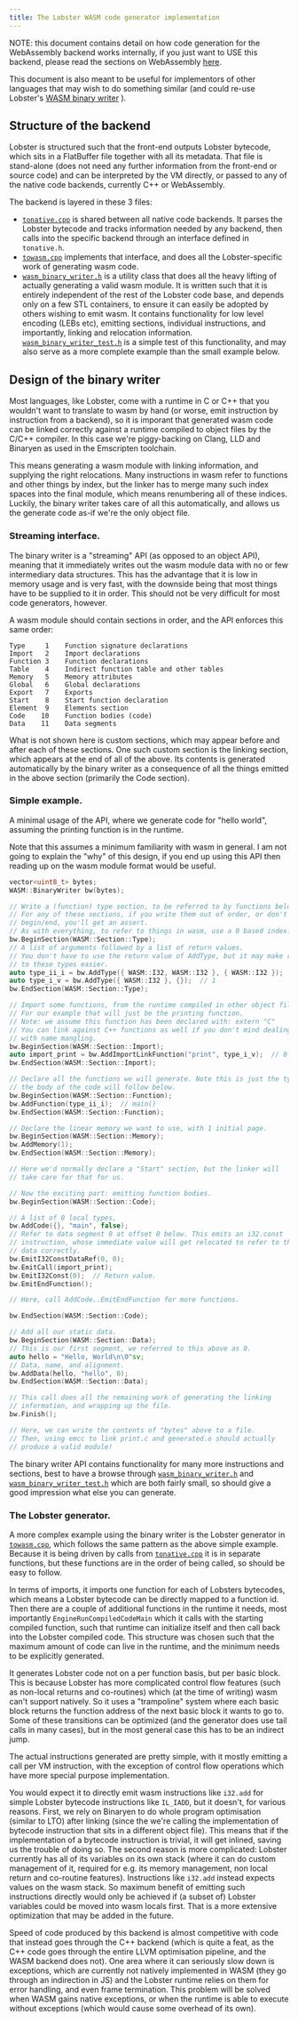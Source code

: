 ```yaml
---
title: The Lobster WASM code generator implementation
---
```


NOTE: this document contains detail on how code generation for the
WebAssembly backend works internally, if you just want to USE this backend,
please read the sections on WebAssembly [here](implementation.html).

This document is also meant to be useful for implementors of other languages
that may wish to do something similar (and could re-use Lobster's
[WASM binary writer](https://github.com/aardappel/lobster/blob/master/dev/src/lobster/wasm_binary_writer.h) ).

Structure of the backend
------------------------
Lobster is structured such that the front-end outputs Lobster bytecode,
which sits in a FlatBuffer file together with all its metadata. That file
is stand-alone (does not need any further information from the front-end
or source code) and can be interpreted by the VM directly, or passed to
any of the native code backends, currently C++ or WebAssembly.

The backend is layered in these 3 files:

* [`tonative.cpp`](https://github.com/aardappel/lobster/blob/master/dev/src/tonative.cpp)
  is shared between all native code backends. It parses the
  Lobster bytecode and tracks information needed by any backend, then calls
  into the specific backend through an interface defined in `tonative.h`.
* [`towasm.cpp`](https://github.com/aardappel/lobster/blob/master/dev/src/towasm.cpp)
  implements that interface, and does all the Lobster-specific
  work of generating wasm code.
* [`wasm_binary_writer.h`](https://github.com/aardappel/lobster/blob/master/dev/src/lobster/wasm_binary_writer.h)
  is a utility class that does all the heavy lifting
  of actually generating a valid wasm module. It is written such that it is
  entirely independent of the rest of the Lobster code base, and depends only
  on a few STL containers, to ensure it can easily be adopted by others
  wishing to emit wasm. It contains functionality for low level encoding
  (LEBs etc), emitting sections, individual instructions, and importantly,
  linking and relocation information.
  [`wasm_binary_writer_test.h`](https://github.com/aardappel/lobster/blob/master/dev/src/lobster/wasm_binary_writer_test.h)
  is a simple test of this functionality, and
  may also serve as a more complete example than the small example below.


Design of the binary writer
---------------------------
Most languages, like Lobster, come with a runtime in C or C++ that you wouldn't
want to translate to wasm by hand (or worse, emit instruction by instruction
from a backend), so it is imporant that generated wasm code can be linked
correctly against a runtime compiled to object files by the C/C++ compiler.
In this case we're piggy-backing on Clang, LLD and Binaryen as used in the
Emscripten toolchain.

This means generating a wasm module with linking information, and supplying
the right relocations. Many instructions in wasm refer to functions and other
things by index, but the linker has to merge many such index spaces into
the final module, which means renumbering all of these indices. Luckily, the
binary writer takes care of all this automatically, and allows us the generate
code as-if we're the only object file.

### Streaming interface.
The binary writer is a "streaming" API (as opposed to an object
API), meaning that it immediately writes out the wasm module data with no
or few intermediary data structures. This has the advantage that it is
low in memory usage and is very fast, with the downside being that most
things have to be supplied to it in order. This should not be very difficult
for most code generators, however.

A wasm module should contain sections in order, and the API enforces
this same order:

~~~~
Type     1    Function signature declarations
Import   2    Import declarations
Function 3    Function declarations
Table    4    Indirect function table and other tables
Memory   5    Memory attributes
Global   6    Global declarations
Export   7    Exports
Start    8    Start function declaration
Element  9    Elements section
Code    10    Function bodies (code)
Data    11    Data segments
~~~~

What is not shown here is custom sections, which may appear before and
after each of these sections. One such custom section is the linking
section, which appears at the end of all of the above. Its contents is
generated automatically by the binary writer as a consequence of all the
things emitted in the above section (primarily the Code section).

### Simple example.

A minimal usage of the API, where we generate code for "hello world",
assuming the printing function is in the runtime.

Note that this assumes a minimum familiarity with wasm in general.
I am not going to explain the "why" of this design, if you end up using
this API then reading up on the wasm module format would be useful.

~~~~cpp
vector<uint8_t> bytes;
WASM::BinaryWriter bw(bytes);

// Write a (function) type section, to be referred to by functions below.
// For any of these sections, if you write them out of order, or don't match
// begin/end, you'll get an assert.
// As with everything, to refer to things in wasm, use a 0 based index.
bw.BeginSection(WASM::Section::Type);
// A list of arguments followed by a list of return values.
// You don't have to use the return value of AddType, but it may make referring
// to these types easier.
auto type_ii_i = bw.AddType({ WASM::I32, WASM::I32 }, { WASM::I32 });  // 0
auto type_i_v = bw.AddType({ WASM::I32 }, {});  // 1
bw.EndSection(WASM::Section::Type);

// Import some functions, from the runtime compiled in other object files.
// For our example that will just be the printing function.
// Note: we assume this function has been declared with: extern "C"
// You can link against C++ functions as well if you don't mind dealing
// with name mangling.
bw.BeginSection(WASM::Section::Import);
auto import_print = bw.AddImportLinkFunction("print", type_i_v);  // 0
bw.EndSection(WASM::Section::Import);

// Declare all the functions we will generate. Note this is just the type,
// the body of the code will follow below.
bw.BeginSection(WASM::Section::Function);
bw.AddFunction(type_ii_i);  // main()
bw.EndSection(WASM::Section::Function);

// Declare the linear memory we want to use, with 1 initial page.
bw.BeginSection(WASM::Section::Memory);
bw.AddMemory(1);
bw.EndSection(WASM::Section::Memory);

// Here we'd normally declare a "Start" section, but the linker will
// take care for that for us.

// Now the exciting part: emitting function bodies.
bw.BeginSection(WASM::Section::Code);

// A list of 0 local types,
bw.AddCode({}, "main", false);
// Refer to data segment 0 at offset 0 below. This emits an i32.const
// instruction, whose immediate value will get relocated to refer to the
// data correctly.
bw.EmitI32ConstDataRef(0, 0);
bw.EmitCall(import_print);
bw.EmitI32Const(0);  // Return value.
bw.EmitEndFunction();

// Here, call AddCode..EmitEndFunction for more functions.

bw.EndSection(WASM::Section::Code);

// Add all our static data.
bw.BeginSection(WASM::Section::Data);
// This is our first segment, we referred to this above as 0.
auto hello = "Hello, World\n\0"sv;
// Data, name, and alignment.
bw.AddData(hello, "hello", 0);
bw.EndSection(WASM::Section::Data);

// This call does all the remaining work of generating the linking
// information, and wrapping up the file.
bw.Finish();

// Here, we can write the contents of "bytes" above to a file.
// Then, using emcc to link print.c and generated.o should actually
// produce a valid module!
~~~~

The binary writer API contains functionality for many more instructions
and sections, best to have a browse through
[`wasm_binary_writer.h`](https://github.com/aardappel/lobster/blob/master/dev/src/lobster/wasm_binary_writer.h)
and
[`wasm_binary_writer_test.h`](https://github.com/aardappel/lobster/blob/master/dev/src/lobster/wasm_binary_writer_test.h)
which are both fairly small, so should give a good impression what else you
can generate.


### The Lobster generator.

A more complex example using the binary writer is the Lobster generator
in [`towasm.cpp`](https://github.com/aardappel/lobster/blob/master/dev/src/towasm.cpp),
which follows the same pattern as the above simple example.
Because it is being driven by calls from
[`tonative.cpp`](https://github.com/aardappel/lobster/blob/master/dev/src/tonative.cpp)
it is in separate functions, but these functions are in the order of being
called, so should be easy to follow.

In terms of imports, it imports one function for each of Lobsters bytecodes,
which means a Lobster bytecode can be directly mapped to a function id.
Then there are a couple of additional functions in the runtime it needs,
most importantly `EngineRunCompiledCodeMain` which it calls with the starting
compiled function, such that runtime can initialize itself and then call
back into the Lobster compiled code. This structure was chosen such that
the maximum amount of code can live in the runtime, and the minimum needs
to be explicitly generated.

It generates Lobster code not on a per function basis, but per basic block.
This is because Lobster has more complicated control flow features (such
as non-local returns and co-routines) which (at the time of writing)
wasm can't support natively. So it uses a "trampoline" system where each
basic block returns the function address of the next basic block it wants
to go to. Some of these transitions can be optimized (and the generator
does use tail calls in many cases), but in the most general case this has
to be an indirect jump.

The actual instructions generated are pretty simple, with it mostly
emitting a call per VM instruction, with the exception of control flow
operations which have more special purpose implementation.

You would expect it to directly emit wasm instructions like `i32.add` for
simple Lobster bytecode instructions like `IL_IADD`, but it doesn't, for
various reasons. First, we rely on Binaryen to do whole program optimisation
(similar to LTO) after linking (since the we're calling the implementation of
bytecode instruction that sits in a different object file). This means that if the
implementation of a bytecode instruction is trivial, it will get inlined,
saving us the trouble of doing so. The second reason is more complicated:
Lobster currently has all of its variables on its own stack (where it can
do custom management of it, required for e.g. its memory management, non
local return and co-routine features). Instructions like `i32.add` instead
expects values on the wasm stack. So maximum benefit of emitting such
instructions directly would only be achieved if (a subset of) Lobster
variables could be moved into wasm locals first. That is a more extensive
optimization that may be added in the future.

Speed of code produced by this backend is almost competitive with code that
instead goes through the C++ backend (which is quite a feat, as the C++ code
goes through the entire LLVM optimisation pipeline, and the WASM backend does
not). One area where it can seriously slow down is exceptions, which are
currently not natively implemented in WASM (they go through an indirection
in JS) and the Lobster runtime relies on them for error handling, and even
frame termination. This problem will be solved when WASM gains native
exceptions, or when the runtime is able to execute without exceptions (which
would cause some overhead of its own).
